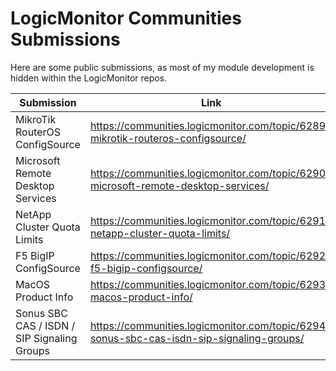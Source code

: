 # LogicMonitor Communities Submissions

Here are some public submissions, as most of my module development is hidden within the LogicMonitor repos.

| Submission                        	| Link                                                                               	|
|-----------------------------------	|------------------------------------------------------------------------------------	|
| MikroTik RouterOS ConfigSource    	| https://communities.logicmonitor.com/topic/6289-mikrotik-routeros-configsource/    	|
| Microsoft Remote Desktop Services 	| https://communities.logicmonitor.com/topic/6290-microsoft-remote-desktop-services/ 	|
| NetApp Cluster Quota Limits       	| https://communities.logicmonitor.com/topic/6291-netapp-cluster-quota-limits/       	|
| F5 BigIP ConfigSource             	| https://communities.logicmonitor.com/topic/6292-f5-bigip-configsource/             	|
| MacOS Product Info                	| https://communities.logicmonitor.com/topic/6293-macos-product-info/                	|
| Sonus SBC CAS / ISDN / SIP Signaling Groups 	|   https://communities.logicmonitor.com/topic/6294-sonus-sbc-cas-isdn-sip-signaling-groups/ |
